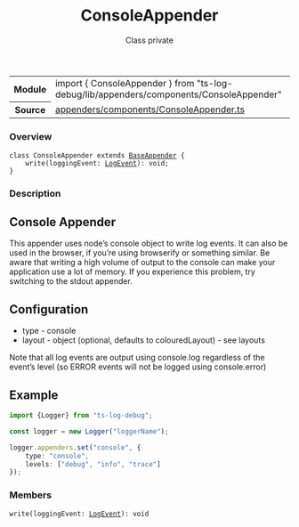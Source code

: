 <header class="symbol-info-header">    <h1 id="consoleappender">ConsoleAppender</h1>    <label class="symbol-info-type-label class">Class</label>    <label class="api-type-label private">private</label>  </header>
<section class="symbol-info">      <table class="is-full-width">        <tbody>        <tr>          <th>Module</th>          <td>            <div class="lang-typescript">                <span class="token keyword">import</span> { ConsoleAppender }                 <span class="token keyword">from</span>                 <span class="token string">"ts-log-debug/lib/appenders/components/ConsoleAppender"</span>                            </div>          </td>        </tr>        <tr>          <th>Source</th>          <td>            <a href="https://github.com/romakita/log-debug/blob/v4.0.2/src/appenders/components/ConsoleAppender.ts#L0-L0">                appenders/components/ConsoleAppender.ts            </a>        </td>        </tr>                </tbody>      </table>    </section>

### Overview

<pre><code class="typescript-lang"><span class="token keyword">class</span> ConsoleAppender <span class="token keyword">extends</span> <a href="#api/common/appenders/baseappender"><span class="token">BaseAppender</span></a> <span class="token punctuation">{</span>
    <span class="token function">write</span><span class="token punctuation">(</span>loggingEvent<span class="token punctuation">:</span> <a href="#api/common/core/logevent"><span class="token">LogEvent</span></a><span class="token punctuation">)</span><span class="token punctuation">:</span> <span class="token keyword">void</span><span class="token punctuation">;</span>
<span class="token punctuation">}</span></code></pre>

### Description

## Console Appender

This appender uses node’s console object to write log events. It can also be used in the browser, if you’re using browserify or something similar. Be aware that writing a high volume of output to the console can make your application use a lot of memory. If you experience this problem, try switching to the stdout appender.

## Configuration

* type - console
* layout - object (optional, defaults to colouredLayout) - see layouts

Note that all log events are output using console.log regardless of the event’s level (so ERROR events will not be logged using console.error)

## Example

```typescript
import {Logger} from "ts-log-debug";

const logger = new Logger("loggerName");

logger.appenders.set("console", {
    type: "console",
    levels: ["debug", "info", "trace"]
});
```

### Members

<div class="method-overview"><pre><code class="typescript-lang"><span class="token function">write</span><span class="token punctuation">(</span>loggingEvent<span class="token punctuation">:</span> <a href="#api/common/core/logevent"><span class="token">LogEvent</span></a><span class="token punctuation">)</span><span class="token punctuation">:</span> <span class="token keyword">void</span></code></pre></div>
